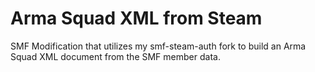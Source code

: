 # Arma Squad XML from Steam
SMF Modification that utilizes my smf-steam-auth fork to build an Arma Squad XML document from the SMF member data.
